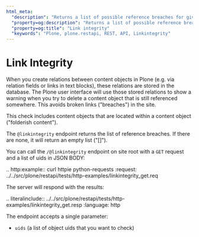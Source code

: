 ```yaml
---
html_meta:
  "description": "Returns a list of possible reference breaches for given objects."
  "property=og:description": "Returns a list of possible reference breaches for given objects."
  "property=og:title": "Link integrity"
  "keywords": "Plone, plone.restapi, REST, API, Linkintegrity"
---
```


# Link Integrity

When you create relations between content objects in Plone (e.g. via relation fields or links in text blocks), these relations are stored in the database.
The Plone user interface will use those stored relations to show a warning when you try to delete a content object that is still referenced somewhere. This avoids broken links ("breaches") in the site.

This check includes content objects that are located within a content object ("folderish content").

The `@linkintegrity` endpoint returns the list of reference breaches. If there are none, it will return an empty list ("[]").

You can call the `/@linkintegrity` endpoint on site root with a `GET` request and a list of uids in JSON BODY:

..  http:example:: curl httpie python-requests
    :request: ../../src/plone/restapi/tests/http-examples/linkintegrity_get.req

The server will respond with the results:

.. literalinclude:: ../../src/plone/restapi/tests/http-examples/linkintegrity_get.resp
   :language: http

The endpoint accepts a single parameter:

  - ``uids`` (a list of object uids that you want to check)
